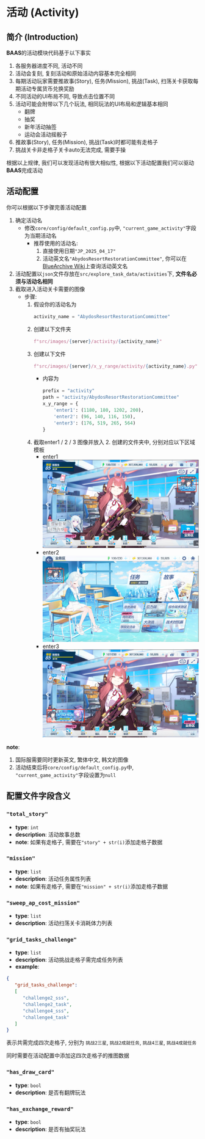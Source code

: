 # 活动 (Activity)

## 简介 (Introduction)

**BAAS**的活动模块代码基于以下事实
1. 各服务器进度不同, 活动不同
2. 活动会复刻, 复刻活动和原始活动内容基本完全相同
3. 每期活动玩家需要推故事(Story), 任务(Mission), 挑战(Task), 扫荡关卡获取每期活动专属货币兑换奖励
4. 不同活动的UI布局不同, 导致点击位置不同
5. 活动可能会附带以下几个玩法, 相同玩法的UI布局和逻辑基本相同
    - 翻牌 
    - 抽奖
    - 新年活动抽签
    - 运动会活动摇骰子
6. 推故事(Story), 任务(Mission), 挑战(Task)时都可能有走格子
7. 挑战关卡非走格子关卡auto无法完成, 需要手操

根据以上规律, 我们可以发现活动有很大相似性, 根据以下活动配置我们可以驱动**BAAS**完成活动

## 活动配置

你可以根据以下步骤完善活动配置
1. 确定活动名
    - 修改`core/config/default_config.py`中, `"current_game_activity"`字段为当期活动名
      - 推荐使用的活动名: 
        1. 直接使用日期`"JP_2025_04_17"`
        2. 活动英文名`"AbydosResortRestorationCommittee"`, 你可以在[BlueArchive Wiki](https://bluearchive.fandom.com/wiki/Event/Event_List)上查询活动英文名
2. 活动配置以`json`文件存放在`src/explore_task_data/activities`下, **文件名必须与活动名相同**
3. 截取进入活动关卡需要的图像
   - 步骤:
        1. 假设你的活动名为
           ```python
           activity_name = "AbydosResortRestorationCommittee"           
           ```
        2. 创建以下文件夹
           ```python
           f"src/images/{server}/activity/{activity_name}"
           ```
        3. 创建以下文件
           ```python
           f"src/images/{server}/x_y_range/activity/{activity_name}.py"
           ```
           - 内容为
               ```python
               prefix = "activity"  
               path = "activity/AbydosResortRestorationCommittee" 
               x_y_range = {
                   'enter1': (1180, 180, 1202, 200),
                   'enter2': (96, 140, 116, 150),
                   'enter3': (176, 519, 265, 564)
               }
               ```
        4. 截取enter1 / 2 / 3 图像并放入 2. 创建的文件夹中, 分别对应以下区域模板
            - enter1
               ![enter1.png](../../assets/activity/enter1.png)
            - enter2
               ![enter2.png](../../assets/activity/enter2.png)
            - enter3
               ![img.png](../../assets/activity/enter3.png)

**note**: 
1. 国际服需要同时更新英文, 繁体中文, 韩文的图像
2. 活动结束后将`core/config/default_config.py`中, `"current_game_activity"`字段设置为`null`

## 配置文件字段含义
### `"total_story"`
- **type**: `int`
- **description**: 活动故事总数
- **note**: 如果有走格子, 需要在`"story" + str(i)`添加走格子数据

### `"mission"`
- **type**: `list`
- **description**: 活动任务属性列表
- **note**: 如果有走格子, 需要在`"mission" + str(i)`添加走格子数据

### `"sweep_ap_cost_mission"`
- **type**: `list`
- **description**: 活动扫荡关卡消耗体力列表

### `"grid_tasks_challenge"`
- **type**: `list`
- **description**: 活动挑战走格子需完成任务列表
- **example**:
```json
{
   "grid_tasks_challenge": 
   [
      "challenge2_sss",
      "challenge2_task",
      "challenge4_sss",
      "challenge4_task"
   ]
}
```
表示共需完成四次走格子, 分别为 `挑战2三星`, `挑战2成就任务`, `挑战4三星`, `挑战4成就任务`

同时需要在活动配置中添加这四次走格子的推图数据

### `"has_draw_card"`
- **type**: `bool`
- **description**: 是否有翻牌玩法

### `"has_exchange_reward"`
- **type**: `bool`
- **description**: 是否有抽奖玩法

